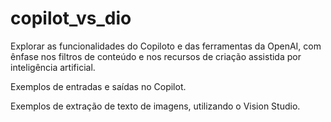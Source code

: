 # copilot_vs_dio

Explorar as funcionalidades do Copiloto e das ferramentas da OpenAI, com ênfase nos filtros de conteúdo e nos recursos de criação assistida por inteligência artificial.

Exemplos de entradas e saídas no Copilot.

Exemplos de extração de texto de imagens, utilizando o Vision Studio.